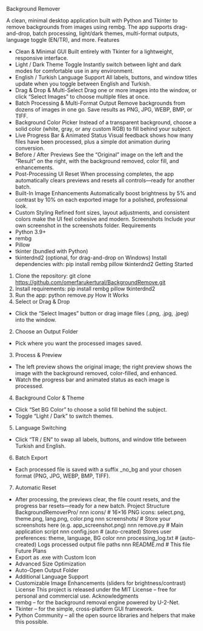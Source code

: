 Background Remover 

A clean, minimal desktop application built with Python and Tkinter to remove
backgrounds from images using rembg. The app supports drag-and-drop, batch
processing, light/dark themes, multi-format outputs, language toggle (EN/TR),
and more.
Features
- Clean & Minimal GUI
Built entirely with Tkinter for a lightweight, responsive interface.
- Light / Dark Theme Toggle
Instantly switch between light and dark modes for comfortable use in any
environment.
- English / Turkish Language Support
All labels, buttons, and window titles update when you toggle between English
and Turkish.
- Drag & Drop & Multi-Select
Drag one or more images into the window, or click “Select Images” to choose
multiple files at once.
- Batch Processing & Multi-Format Output
Remove backgrounds from dozens of images in one go. Save results as PNG, JPG,
WEBP, BMP, or TIFF.
- Background Color Picker
Instead of a transparent background, choose a solid color (white, gray, or any
custom RGB) to fill behind your subject.
- Live Progress Bar & Animated Status
Visual feedback shows how many files have been processed, plus a simple dot
animation during conversion.
- Before / After Previews
See the “Original” image on the left and the “Result” on the right, with the
background removed, color fill, and enhancements.
- Post-Processing UI Reset
When processing completes, the app automatically clears previews and resets
all controls—ready for another batch.
- Built-In Image Enhancements
Automatically boost brightness by 5% and contrast by 10% on each exported
image for a polished, professional look.
- Custom Styling
Refined font sizes, layout adjustments, and consistent colors make the UI feel
cohesive and modern.
Screenshots
Include your own screenshot in the screenshots folder.
Requirements
- Python 3.9+
- rembg
- Pillow
- tkinter (bundled with Python)
- tkinterdnd2 (optional, for drag-and-drop on Windows)
Install dependencies with:
pip install rembg pillow tkinterdnd2
Getting Started
1. Clone the repository:
git clone https://github.com/omerfarukertural/BackgroundRemove.git
2. Install requirements:
pip install rembg pillow tkinterdnd2
3. Run the app:
python remove.py
How It Works
1. Select or Drag & Drop
- Click the “Select Images” button or drag image files (.png, .jpg, .jpeg)
into the window.
2. Choose an Output Folder
- Pick where you want the processed images saved.
3. Process & Preview
- The left preview shows the original image; the right preview shows the
image with the background removed, color-filled, and enhanced.
- Watch the progress bar and animated status as each image is processed.
4. Background Color & Theme
- Click “Set BG Color” to choose a solid fill behind the subject.
- Toggle “Light / Dark” to switch themes.
5. Language Switching
- Click “TR / EN” to swap all labels, buttons, and window title between
Turkish and English.
6. Batch Export
- Each processed file is saved with a suffix _no_bg and your chosen format
(PNG, JPG, WEBP, BMP, TIFF).
7. Automatic Reset
- After processing, the previews clear, the file count resets, and the
progress bar resets—ready for a new batch.
Project Structure
BackgroundRemoverPro/
nnn icons/ # 16×16 PNG icons: select.png, theme.png, lang.png,
color.png
nnn screenshots/ # Store your screenshots here (e.g. app_screenshot.png)
nnn remove.py # Main application script
nnn config.json # (auto-created) Stores user preferences: theme, language,
BG color
nnn processing_log.txt # (auto-created) Logs processed output file paths
nnn README.md # This file
Future Plans
- Export as .exe with Custom Icon
- Advanced Size Optimization
- Auto-Open Output Folder
- Additional Language Support
- Customizable Image Enhancements (sliders for brightness/contrast)
License
This project is released under the MIT License – free for personal and
commercial use.
Acknowledgments
- rembg – for the background removal engine powered by U-2-Net.
- Tkinter – for the simple, cross-platform GUI framework.
- Python Community – all the open source libraries and helpers that make this
possible.
